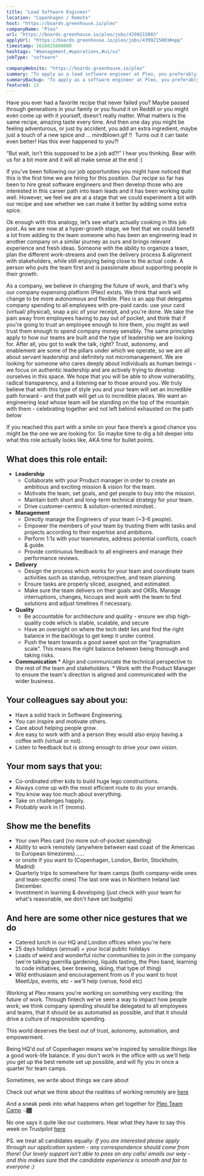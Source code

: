 ```yaml
---
title: "Lead Software Engineer"
location: "Copenhagen / Remote"
host: "https://boards.greenhouse.io/pleo"
companyName: "Pleo"
url: "https://boards.greenhouse.io/pleo/jobs/4399215003"
applyUrl: "https://boards.greenhouse.io/pleo/jobs/4399215003#app"
timestamp: 1616025600000
hashtags: "#management,#operations,#ui/ux"
jobType: "software"

companyWebsite: "https://boards.greenhouse.io/pleo"
summary: "To apply as a lead software engineer at Pleo, you preferably need to have some knowledge of: #management, #operations, #ui/ux."
summaryBackup: "To apply as a software engineer at Pleo, you preferably need to have some knowledge of: #ui/ux, #management, #operations."
featured: 13
---
```



Have you ever had a favorite recipe that never failed you? Maybe passed through generations in your family or you found it on Reddit or you might even come up with it yourself, doesn’t really matter. What matters is the same recipe, amazing taste every time. And then one day you might be feeling adventurous, or just by accident, you add an extra ingredient, maybe just a touch of a new spice and ... mindblown.gif !!  Turns out it can taste even better! Has this ever happened to you?!

“But wait, isn’t this supposed to be a job ad?!” I hear you thinking. Bear with us for a bit more and it will all make sense at the end :) 

If you’ve been following our job opportunities you might have noticed that this is the first time we are hiring for this position. Our recipe so far has been to hire great software engineers and then develop those who are interested in this career path into team leads and it has been working quite well. However, we feel we are at a stage that we could experiment a bit with our recipe and see whether we can make it better by adding some extra spice. 

Ok enough with this analogy, let’s see what’s actually cooking in this job post. As we are now at a hyper-growth stage, we feel that we could benefit a lot from adding to the team someone who has been an engineering lead in another company on a similar journey as ours and brings relevant experience and fresh ideas. Someone with the ability to organize a team, plan the different work-streams and own the delivery process & alignment with stakeholders, while still enjoying being close to the actual code. A person who puts the team first and is passionate about supporting people in their growth.

As a company, we believe in changing the future of work, and that's why our company expensing platform (Pleo) exists. We think that work will change to be more autonomous and flexible. Pleo is an app that delegates company spending to all employees with pre-paid cards: use your card (virtual/ physical), snap a pic of your receipt, and you're done. We take the pain away from employees having to pay out of pocket, and think that if you're going to trust an employee enough to hire them, you might as well trust them enough to spend company money sensibly. The same principles apply to how our teams are built and the type of leadership we are looking for. After all, you got to walk the talk, right? Trust, autonomy, and enablement are some of the pillars under which we operate, so we are all about servant leadership and definitely not micromanagement. We are looking for someone who cares deeply about individuals as human beings - we focus on authentic leadership and are actively trying to develop ourselves in this space. We hope that you will be able to show vulnerability, radical transparency, and a listening ear to those around you. We truly believe that with this type of style you and your team will set an incredible path forward - and that path will get us to incredible places. We want an engineering lead whose team will be standing on the top of the mountain with them - celebrating together and not left behind exhausted on the path below

If you reached this part with a smile on your face there’s a good chance you might be the one we are looking for. So maybe time to dig a bit deeper into what this role actually looks like, AKA time for bullet points. 

## What does this role entail:

*   **Leadership**
    *   Collaborate with your Product manager in order to create an ambitious and exciting mission & vision for the team.
    *   Motivate the team, set goals, and get people to buy into the mission.
    *   Maintain both short and long-term technical strategy for your team.
    *   Drive customer-centric & solution-oriented mindset..
*   **Management**
    *   Directly manage the Engineers of your team (~3-6 people).
    *   Empower the members of your team by trusting them with tasks and projects according to their expertise and ambitions.
    *   Perform 1:1s with your teammates, address potential conflicts, coach & guide.
    *   Provide continuous feedback to all engineers and manage their performance reviews.
*   **Delivery**
    *   Design the process which works for your team and coordinate team activities such as standup, retrospective, and team planning.
    *   Ensure tasks are properly sliced, assigned, and estimated.
    *   Make sure the team delivers on their goals and OKRs. Manage interruptions, changes, hiccups and work with the team to find solutions and adjust timelines if necessary.
*   **Quality**
    *   Be accountable for architecture and quality - ensure we ship high-quality code which is stable, scalable, and secure
    *   Have an oversight on where the tech debt lies and find the right balance in the backlogs to get keep it under control.
    *   Push the team towards a good sweet spot on the “pragmatism scale”. This means the right balance between being thorough and taking risks.
*    **Communication**
    *   Align and communicate the technical perspective to the rest of the team and stakeholders.
    *   Work with the Product Manager to ensure the team's direction is aligned and communicated with the wider business.

## Your colleagues say about you:

*   Have a solid track in Software Engineering.
*   You can inspire and motivate others.
*   Care about helping people grow.
*   Are easy to work with and a person they would also enjoy having a coffee with (virtual or not).
*   Listen to feedback but is strong enough to drive your own vision.

## Your mom says that you:

*   Co-ordinated other kids to build huge lego constructions.
*   Always come up with the most efficient route to do your errands.
*   You know way too much about everything.
*   Take on challenges happily.
*   Probably work in IT (moms).

## Show me the benefits

*   Your own Pleo card (no more out-of-pocket spending)
*   Ability to work remotely (anywhere between east coast of the Americas to European timezones)......
*   or onsite if you want to (Copenhagen, London, Berlin, Stockholm, Madrid)
*   Quarterly trips to somewhere for team camps (both company-wide ones and team-specific ones) The last one was in Northern Ireland last December.
*   Investment in learning & developing (just check with your team for what's reasonable, we don't have set budgets)

## And here are some other nice gestures that we do

*   Catered lunch in our HQ and London offices when you're here
*   25 days holidays (annual) + your local public holidays
*   Loads of weird and wonderful niche communities to join in the company (we're talking guerrilla gardening, liquids tasting, the Pleo band, learning to code initiatives, beer brewing, skiing, that type of thing)
*   Wild enthusiasm and encouragement from us if you want to host MeetUps, events, etc - we'll help (venue, food etc)

Working at Pleo means you're working on something very exciting: the future of work. Through fintech we've seen a way to impact how people work; we think company spending should be delegated to all employees and teams, that it should be as automated as possible, and that it should drive a culture of responsible spending.       

This world deserves the best out of trust, autonomy, automation, and empowerment.

Being HQ'd out of Copenhagen means we're inspired by sensible things like a good work-life balance. If you don't work in the office with us we'll help you get up the best remote set up possible, and will fly you in once a quarter for team camps.

Sometimes, we write about things we care about

Check out what we think about the realities of working remotely are [here](https://blog.pleo.io/en/how-to-actually-get-hired-remotely)

And a sneak peek into what happens when get together for [Pleo Team Camp](https://www.youtube.com/watch?v=Ooy0JCJzNzc) 👈🏾

No one says it quite like our customers. Hear what they have to say this week on Trustpilot [here](https://www.trustpilot.com/review/pleo.io)

PS. we treat all candidates equally: _If you are interested please apply through our application system - any correspondence should come from there! Our lovely support isn't able to pass on any calls/ emails our way - and this makes sure that the candidate experience is smooth and fair to everyone :)_
